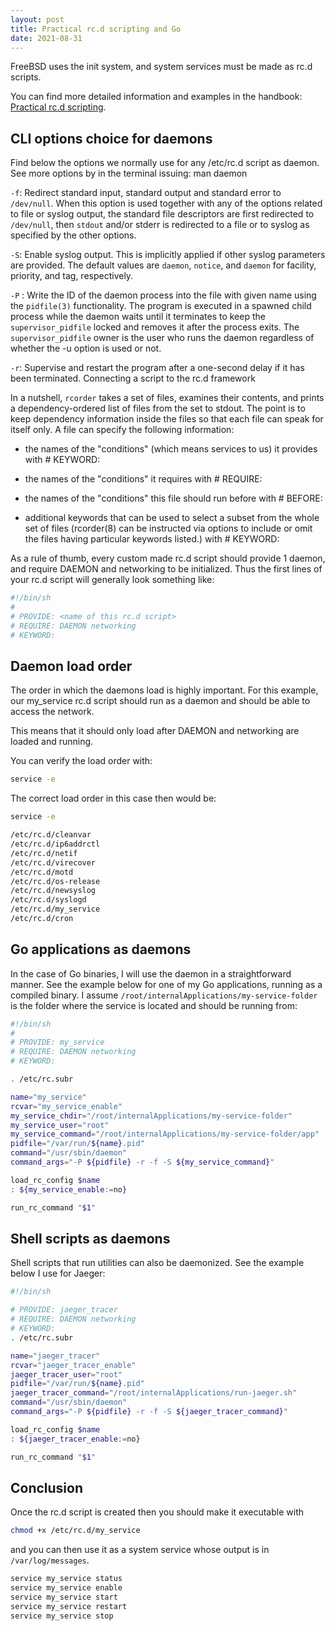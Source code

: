 ```yaml
---
layout: post
title: Practical rc.d scripting and Go
date: 2021-08-31
---
```


FreeBSD uses the init system, and system services must be made as rc.d scripts.

You can find more detailed information and examples in the handbook: [Practical rc.d scripting](https://docs.freebsd.org/en/articles/rc-scripting/).

## CLI options choice for daemons

Find below the options we normally use for any /etc/rc.d script as daemon. See more options by in the terminal issuing:
man daemon

`-f`: Redirect standard input, standard output and standard error to `/dev/null`.  When this option is used together with any of the options related to file or syslog output, the standard file descriptors are first redirected to `/dev/null`, then `stdout` and/or stderr is redirected to a file or to syslog as specified by the other options.

`-S`: Enable syslog output.  This is implicitly applied if other syslog parameters are provided. The default values are `daemon`, `notice`, and `daemon` for facility, priority, and tag, respectively.

`-P` <supervisor pid file>:  Write the ID of the daemon process into the file with given name using the `pidfile(3)` functionality.  The program is executed in a spawned child process while the daemon waits until it terminates to keep the `supervisor_pidfile` locked and removes it after the process exits.  The `supervisor_pidfile` owner is the user who runs the daemon regardless of whether the -u option is used or not.

`-r`: Supervise and restart the program after a one-second delay if it has been terminated.
Connecting a script to the rc.d framework

In a nutshell, `rcorder` takes a set of files, examines their contents, and prints a dependency-ordered list of files from the set to stdout. The point is to keep dependency information inside the files so that each file can speak for itself only. A file can specify the following information:

* the names of the "conditions" (which means services to us) it provides with # KEYWORD:

* the names of the "conditions" it requires with # REQUIRE:

* the names of the "conditions" this file should run before with # BEFORE:

* additional keywords that can be used to select a subset from the whole set of files (rcorder(8) can be instructed via options to include or omit the files having particular keywords listed.) with # KEYWORD:

As a rule of thumb, every custom made rc.d script should provide 1 daemon, and require DAEMON and networking to be initialized. Thus the first lines of your rc.d script will generally look something like:

```sh
#!/bin/sh
#
# PROVIDE: <name of this rc.d script>
# REQUIRE: DAEMON networking
# KEYWORD:
```

## Daemon load order

The order in which the daemons load is highly important. For this example, our my_service rc.d script should run as a daemon and should be able to access the network.

This means that it should only load after DAEMON and networking are loaded and running.

You can verify the load order with:

```sh
service -e
```

The correct load order in this case then would be: 

```sh
service -e

/etc/rc.d/cleanvar
/etc/rc.d/ip6addrctl
/etc/rc.d/netif
/etc/rc.d/virecover
/etc/rc.d/motd
/etc/rc.d/os-release
/etc/rc.d/newsyslog
/etc/rc.d/syslogd
/etc/rc.d/my_service
/etc/rc.d/cron
```

## Go applications as daemons

In the case of Go binaries, I will use the daemon in a straightforward manner. See  the example below for one of my Go applications, running as a compiled binary. I assume `/root/internalApplications/my-service-folder` is the folder where the service is located and should be running from:

```sh
#!/bin/sh
#
# PROVIDE: my_service
# REQUIRE: DAEMON networking
# KEYWORD:

. /etc/rc.subr

name="my_service"
rcvar="my_service_enable"
my_service_chdir="/root/internalApplications/my-service-folder"
my_service_user="root"
my_service_command="/root/internalApplications/my-service-folder/app"
pidfile="/var/run/${name}.pid"
command="/usr/sbin/daemon"
command_args="-P ${pidfile} -r -f -S ${my_service_command}"

load_rc_config $name
: ${my_service_enable:=no}

run_rc_command "$1"
```

 
## Shell scripts as daemons

Shell scripts that run utilities can also be daemonized. See the example below I use for Jaeger:

```sh
#!/bin/sh

# PROVIDE: jaeger_tracer
# REQUIRE: DAEMON networking
# KEYWORD:
. /etc/rc.subr

name="jaeger_tracer"
rcvar="jaeger_tracer_enable"
jaeger_tracer_user="root"
pidfile="/var/run/${name}.pid"
jaeger_tracer_command="/root/internalApplications/run-jaeger.sh"
command="/usr/sbin/daemon"
command_args="-P ${pidfile} -r -f -S ${jaeger_tracer_command}"

load_rc_config $name
: ${jaeger_tracer_enable:=no}

run_rc_command "$1"
```

## Conclusion

Once the rc.d script is created then you should make it executable with 

```sh
chmod +x /etc/rc.d/my_service
```

and you can then use it as a system service whose output is in `/var/log/messages`.

```sh
service my_service status
service my_service enable
service my_service start
service my_service restart
service my_service stop
```

